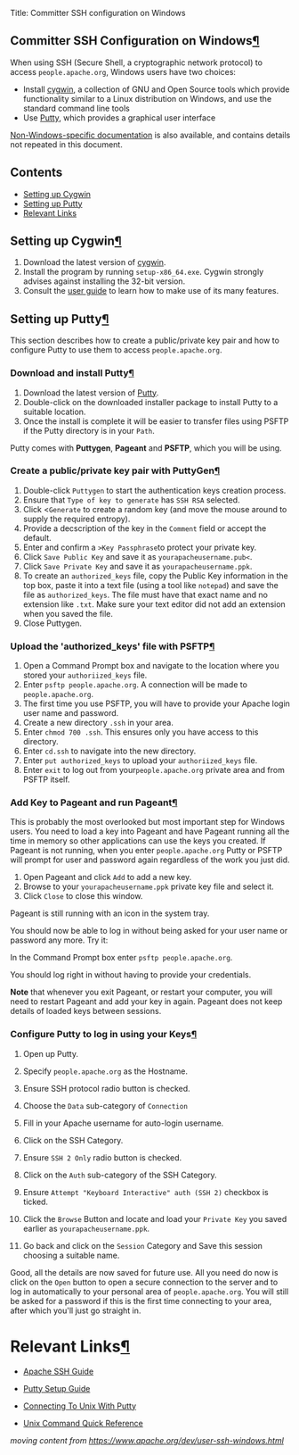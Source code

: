 Title: Committer SSH configuration on Windows

<h2 id="overview">Committer SSH Configuration on Windows<a class="headerlink" href="#overview" title="Permanent link">&para;</a></h2>

When using SSH (Secure Shell, a cryptographic network protocol)  to access <code>people.apache.org</code>, Windows users have two choices: 

  - Install <a href="https://www.cygwin.com" target="_blank">cygwin</a>, a collection of GNU and Open Source tools which provide functionality similar to a Linux distribution on Windows, and use the standard command line tools
  - Use <a href="#setup">Putty</a>, which provides a graphical user interface

[Non-Windows-specific documentation](user-ssh.html) is also available, and contains details not repeated in this document.

## Contents ##
<ul>
  <li><a href="#setup-cygwin">Setting up Cygwin</a></li>
  <li><a href="#setup">Setting up Putty</a></li>
  <li><a href="#links">Relevant Links</a></li>
</ul>

<h2 id="setup-cygwin">Setting up Cygwin<a class="headerlink" href="#setup-cygwin" title="Permanent link">&para;</a></h2>

1. Download the latest version of <a href="https://www.cygwin.com" target="_blank">cygwin</a>.
1. Install the program by running `setup-x86_64.exe`. Cygwin strongly advises against installing the 32-bit version.
1. Consult the <a href="https://www.cygwin.com/cygwin-ug-net.html" target="_blank">user guide</a> to learn how to make use of its many features.

<h2 id="setup">Setting up Putty<a class="headerlink" href="#setup" title="Permanent link">&para;</a></h2>

This section describes how to create a public/private key pair and how to configure Putty to use them to access <code>people.apache.org</code>.

<h3 id="download">Download and install Putty<a class="headerlink" href="#download" title="Permanent link">&para;</a></h3>

1. Download the latest version of <a href="https://www.chiark.greenend.org.uk/~sgtatham/putty/" target="_blank">Putty</a>. 
1. Double-click on the downloaded installer package to install Putty to a suitable location.
1. Once the install is complete it will be easier to transfer files using PSFTP if the Putty
directory is in your <code>Path</code>.

Putty comes with **Puttygen**, **Pageant** and **PSFTP**, which you will be using.

<h3 id="keys">Create a public/private key pair with PuttyGen<a class="headerlink" href="#keys" title="Permanent link">&para;</a></h3>

1. Double-click `Puttygen` to start the authentication keys creation process.
2. Ensure that `Type of key to generate` has `SSH RSA` selected.
3. Click <`Generate` to create a random key (and move the mouse around to supply the required entropy).
4. Provide a decscription of the key in the `Comment` field or accept the default.
5. Enter and confirm a `>Key Passphrase`to protect your private key.
6. Click `Save Public Key` and save it as `yourapacheusername.pub<`.
7. Click `Save Private Key` and save it as `yourapacheusername.ppk`.
8. To create an `authorized_keys` file, copy the Public Key information in the top box, paste it into a text file (using a tool like `notepad`) and save the file as `authorized_keys`. The file must have that exact name and no extension like `.txt`. Make sure your text editor did not add an extension when you saved the file.
9. Close Puttygen.

<h3 id="auth-keys">Upload the 'authorized_keys' file with PSFTP<a class="headerlink" href="#auth-keys" title="Permanent link">&para;</a></h3>

1. Open a Command Prompt box and navigate to the location where you stored your `authoriized_keys` file.
2. Enter `psftp people.apache.org`. A connection will be made to `people.apache.org`.
3. The first time you use PSFTP, you will have to provide your Apache login user name and password.
4. Create a new directory `.ssh` in your area.
5. Enter `chmod 700 .ssh`. This ensures only you have access to this directory.
6. Enter `cd.ssh` to navigate into the new directory.
7. Enter `put authorized_keys` to upload your `authoriized_keys` file.
8. Enter `exit` to log out from your`people.apache.org` private area and from PSFTP itself.

<h3 id="pageant">Add Key to Pageant and run Pageant<a class="headerlink" href="#pageant" title="Permanent link">&para;</a></h3>

This is probably the most overlooked but most important step for Windows users. You need to load a key into Pageant and have Pageant running all the time in memory so other applications can use the keys you created. If Pageant is not running, when you enter `people.apache.org` Putty or PSFTP will prompt for user and password again regardless of the work you just did.

1. Open Pageant and click `Add` to add a new key.
2. Browse to your `yourapacheusername.ppk` private key file and select it.
3. Click `Close` to close this window. 

Pageant is still running with an icon in the system tray.

You should now be able to log in without being asked for your user name or password any more. Try it:

In the Command Prompt box enter `psftp people.apache.org`.

You should log right in without having to provide your credentials.

**Note** that whenever you exit Pageant, or restart your computer, you will need to restart Pageant and add your key in again. Pageant does not keep details of loaded keys between sessions.

<h3 id="configure-putty">Configure Putty to log in using your Keys<a class="headerlink" href="#configure-putty" title="Permanent link">&para;</a></h3>
<ol>
<li>
<p>Open up Putty.</p>
</li>
<li>
<p>Specify <code>people.apache.org</code> as the Hostname.</p>
</li>
<li>
<p>Ensure SSH protocol radio button is checked.</p>
</li>
<li>
<p>Choose the <code>Data</code> sub-category of <code>Connection</code> </p>
</li>
<li>
<p>Fill in your Apache username for auto-login username.</p>
</li>
<li>
<p>Click on the SSH Category.</p>
</li>
<li>
<p>Ensure <code>SSH 2 Only</code> radio button is checked.</p>
</li>
<li>
<p>Click on the <code>Auth</code> sub-category of the SSH Category.</p>
</li>
<li>
<p>Ensure <code>Attempt "Keyboard Interactive" auth (SSH 2)</code> checkbox is ticked.</p>
</li>
<li>
<p>Click the <code>Browse</code> Button and locate and load your <code>Private Key</code> you
saved earlier as <code>yourapacheusername.ppk</code>.</p>
</li>
<li>
<p>Go back and click on the <code>Session</code> Category and Save this session
choosing a suitable name.</p>
</li>
</ol>
<p>Good, all the details are now saved for future use. All you need do now is
click on the <code>Open</code> button to open a secure connection to the server and to
log in automatically to your personal area of <code>people.apache.org</code>. You will
still be asked for a password if this is the first time connecting to your
area, after which you'll just go straight in.</p>
<h1 id="links">Relevant Links<a class="headerlink" href="#links" title="Permanent link">&para;</a></h1>
<ul>
<li>
<p><a href="http://apache.org/dev/user-ssh.html">Apache SSH Guide</a> </p>
</li>
<li>
<p><a href="http://www.wipo.int/pct/edi/en/software/setup/putty-setup.html">Putty Setup
Guide</a> </p>
</li>
<li>
<p><a href="http://www.cba.uni.edu/buscomm/ElectronicComm/PersonalUNIwebspace-1.htm">Connecting To Unix With
Putty</a> </p>
</li>
<li>
<p><a href="http://www.indiana.edu/~uitspubs/b017/">Unix Command Quick Reference</a> </p>
</li>
</ul></div>

_moving content from https://www.apache.org/dev/user-ssh-windows.html_

